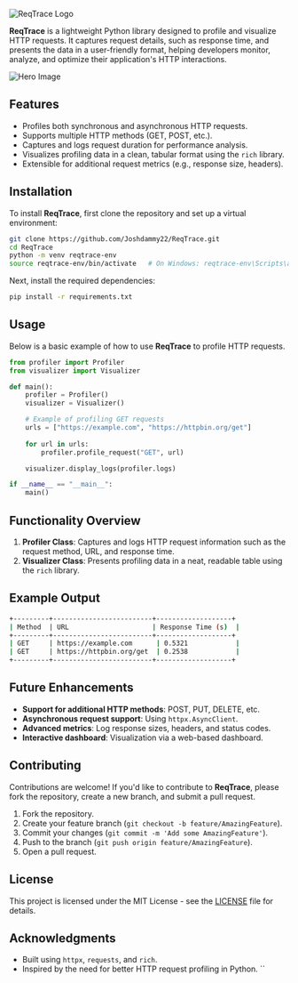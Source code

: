 
![ReqTrace Logo](path/to/your/brand-icon.png) <!-- Replace with the actual path to your brand icon -->

**ReqTrace** is a lightweight Python library designed to profile and visualize HTTP requests. It captures request details, such as response time, and presents the data in a user-friendly format, helping developers monitor, analyze, and optimize their application's HTTP interactions.

![Hero Image](path/to/your/hero-image.png) <!-- Replace with the actual path to your hero image -->


## Features

- Profiles both synchronous and asynchronous HTTP requests.
- Supports multiple HTTP methods (GET, POST, etc.).
- Captures and logs request duration for performance analysis.
- Visualizes profiling data in a clean, tabular format using the `rich` library.
- Extensible for additional request metrics (e.g., response size, headers).

## Installation

To install **ReqTrace**, first clone the repository and set up a virtual environment:

```bash
git clone https://github.com/Joshdammy22/ReqTrace.git
cd ReqTrace
python -m venv reqtrace-env
source reqtrace-env/bin/activate   # On Windows: reqtrace-env\Scripts\activate
```

Next, install the required dependencies:

```bash
pip install -r requirements.txt
```

## Usage

Below is a basic example of how to use **ReqTrace** to profile HTTP requests.

```python
from profiler import Profiler
from visualizer import Visualizer

def main():
    profiler = Profiler()
    visualizer = Visualizer()

    # Example of profiling GET requests
    urls = ["https://example.com", "https://httpbin.org/get"]
    
    for url in urls:
        profiler.profile_request("GET", url)

    visualizer.display_logs(profiler.logs)

if __name__ == "__main__":
    main()
```

## Functionality Overview

1. **Profiler Class**: Captures and logs HTTP request information such as the request method, URL, and response time.
2. **Visualizer Class**: Presents profiling data in a neat, readable table using the `rich` library.

## Example Output

```bash
+---------+-------------------------+-------------------+
| Method  | URL                     | Response Time (s)  |
+---------+-------------------------+-------------------+
| GET     | https://example.com      | 0.5321            |
| GET     | https://httpbin.org/get  | 0.2538            |
+---------+-------------------------+-------------------+
```

## Future Enhancements

- **Support for additional HTTP methods**: POST, PUT, DELETE, etc.
- **Asynchronous request support**: Using `httpx.AsyncClient`.
- **Advanced metrics**: Log response sizes, headers, and status codes.
- **Interactive dashboard**: Visualization via a web-based dashboard.

## Contributing

Contributions are welcome! If you'd like to contribute to **ReqTrace**, please fork the repository, create a new branch, and submit a pull request.

1. Fork the repository.
2. Create your feature branch (`git checkout -b feature/AmazingFeature`).
3. Commit your changes (`git commit -m 'Add some AmazingFeature'`).
4. Push to the branch (`git push origin feature/AmazingFeature`).
5. Open a pull request.

## License

This project is licensed under the MIT License - see the [LICENSE](LICENSE) file for details.

## Acknowledgments

- Built using `httpx`, `requests`, and `rich`.
- Inspired by the need for better HTTP request profiling in Python.
``
